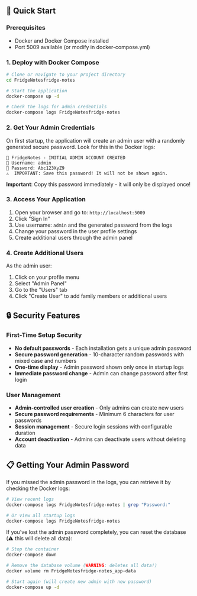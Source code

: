## 🚀 Quick Start

### Prerequisites
- Docker and Docker Compose installed
- Port 5009 available (or modify in docker-compose.yml)

### 1. Deploy with Docker Compose

```bash
# Clone or navigate to your project directory
cd FridgeNotesfridge-notes

# Start the application
docker-compose up -d

# Check the logs for admin credentials
docker-compose logs FridgeNotesfridge-notes
```

### 2. Get Your Admin Credentials

On first startup, the application will create an admin user with a randomly generated secure password. Look for this in the Docker logs:

```
🔐 FridgeNotes - INITIAL ADMIN ACCOUNT CREATED
📧 Username: admin
🔑 Password: Abc123XyZ9
⚠️  IMPORTANT: Save this password! It will not be shown again.
```

**Important**: Copy this password immediately - it will only be displayed once!

### 3. Access Your Application

1. Open your browser and go to: `http://localhost:5009`
2. Click "Sign In" 
3. Use username: `admin` and the generated password from the logs
4. Change your password in the user profile settings
5. Create additional users through the admin panel

### 4. Create Additional Users

As the admin user:
1. Click on your profile menu
2. Select "Admin Panel"
3. Go to the "Users" tab
4. Click "Create User" to add family members or additional users

## 🔒 Security Features

### First-Time Setup Security
- **No default passwords** - Each installation gets a unique admin password
- **Secure password generation** - 10-character random passwords with mixed case and numbers
- **One-time display** - Admin password shown only once in startup logs
- **Immediate password change** - Admin can change password after first login

### User Management
- **Admin-controlled user creation** - Only admins can create new users
- **Secure password requirements** - Minimum 6 characters for user passwords
- **Session management** - Secure login sessions with configurable duration
- **Account deactivation** - Admins can deactivate users without deleting data

## 📋 Getting Your Admin Password

If you missed the admin password in the logs, you can retrieve it by checking the Docker logs:

```bash
# View recent logs
docker-compose logs FridgeNotesfridge-notes | grep "Password:"

# Or view all startup logs
docker-compose logs FridgeNotesfridge-notes
```

If you've lost the admin password completely, you can reset the database (⚠️ this will delete all data):

```bash
# Stop the container
docker-compose down

# Remove the database volume (WARNING: deletes all data!)
docker volume rm FridgeNotesfridge-notes_app-data

# Start again (will create new admin with new password)
docker-compose up -d
```
